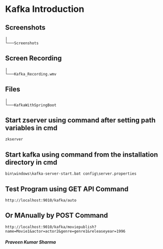 # Kafka Introduction

## Screenshots

```
|  
└───Screenshots
```

## Screen Recording

```
|  
└───Kafka_Recording.wmv
```

## Files
```
│  
└───KafkaWithSpringBoot
```

## Start zserver using command after setting path variables in cmd

```
zkserver
```

## Start kafka using command from the installation directory in cmd

```
bin\windows\kafka-server-start.bat config\server.properties
```

## Test Program using GET API Command

```
http://localhost:9010/kafka/auto
```

## Or MAnually by POST Command

```
http://localhost:9010/kafka/moviepublish?name=Movie1&actor=actor2&genre=genre1&releaseyear=1996
```

##### Praveen Kumar Sharma

